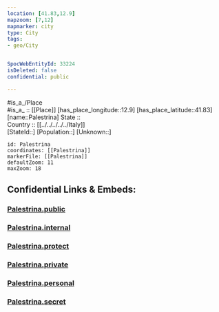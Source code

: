 ```yaml
---
location: [41.83,12.9] 
mapzoom: [7,12] 
mapmarker: city 
type: City
tags:
- geo/City


SpocWebEntityId: 33224
isDeleted: false
confidential: public

---
```

#is_a_/Place  
#is_a_ :: [[Place]] 
[has_place_longitude::12.9] 
[has_place_latitude::41.83] 
[name::Palestrina] 
State ::  
Country :: [[../../../../../Italy]]  
[StateId::] 
[Population::] 
[Unknown::] 


```leaflet
id: Palestrina
coordinates: [[Palestrina]] 
markerFile: [[Palestrina]] 
defaultZoom: 11 
maxZoom: 18
```


## Confidential Links & Embeds: 

### [Palestrina.public](/_public/\Earth\Continent\Europe\Europe~South\Italy\regions~Italy\Lazio\Roma.Province\CityPalestrina.public.md) 

### [Palestrina.internal](/_internal/\Earth\Continent\Europe\Europe~South\Italy\regions~Italy\Lazio\Roma.Province\CityPalestrina.internal.md) 

### [Palestrina.protect](/_protect/\Earth\Continent\Europe\Europe~South\Italy\regions~Italy\Lazio\Roma.Province\CityPalestrina.protect.md) 

### [Palestrina.private](/_private/\Earth\Continent\Europe\Europe~South\Italy\regions~Italy\Lazio\Roma.Province\CityPalestrina.private.md) 

### [Palestrina.personal](/_personal/\Earth\Continent\Europe\Europe~South\Italy\regions~Italy\Lazio\Roma.Province\CityPalestrina.personal.md) 

### [Palestrina.secret](/_secret/\Earth\Continent\Europe\Europe~South\Italy\regions~Italy\Lazio\Roma.Province\CityPalestrina.secret.md)

